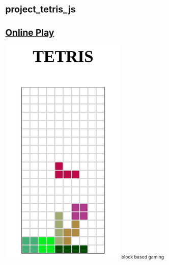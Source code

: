 # project_tetris_js

# [Online Play](http://htmlpreview.github.io/?https://github.com/BranLiang/project_tetris_js/blob/master/index.html)

![tetris](https://github.com/BranLiang/project_tetris_js/blob/master/tetris.png)
block based gaming
